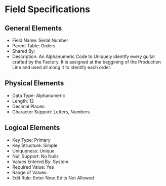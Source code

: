 # Field Specifications

## General Elements

- Field Name: Serial Number
- Parent Table: Orders
- Shared By: 
- Description: An Alphanumeric Code to Uniquely identify every guitar crafted by the Factory. It is assigned at the beggining of the Production Line and used all along it to identify each order.

## Physical Elements

- Data Type: Alphanumeric
- Length: 12
- Decimal Places: 
- Character Support: Letters, Numbers

## Logical Elements

- Key Type: Primary
- Key Structure: Simple
- Uniqueness: Unique
- Null Support: No Nulls
- Values Entered By: System
- Required Value: Yes
- Range of Values: 
- Edit Rule: Enter Now, Edits Not Allowed
